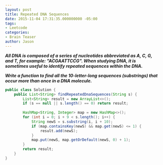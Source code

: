 ```yaml
---
layout: post
title: Repeated DNA Sequences
date: 2015-11-04 17:31:35.000000000 -05:00
tags:
- Leetcode
categories:
- Brain Teaser
author: Jason
---
```

<p><strong><em>All DNA is composed of a series of nucleotides abbreviated as A, C, G, and T, for example: "ACGAATTCCG". When studying DNA, it is sometimes useful to identify repeated sequences within the DNA.</p>

Write a function to find all the 10-letter-long sequences (substrings) that occur more than once in a DNA molecule.</em></strong></p>
``` java
public class Solution {
    public List<String> findRepeatedDnaSequences(String s) {
        List<String> result = new ArrayList<>();
        if (s == null || s.length() == 0) return result;
        
        HashMap<String, Integer> map = new HashMap<>();
        for (int i = 0; i + 9 < s.length(); i++) {
            String newS = s.substring(i, i + 10);
            if (map.containsKey(newS) && map.get(newS) <= 1) {
                result.add(newS);
            }
            map.put(newS, map.getOrDefault(newS, 0) + 1);
        }
        return result;
    }
}
```
